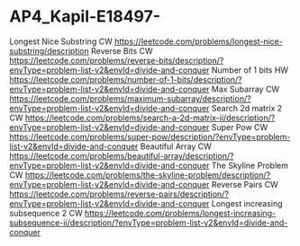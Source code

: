 # AP4_Kapil-E18497-

Longest Nice Substring	CW	https://leetcode.com/problems/longest-nice-substring/description
Reverse Bits	CW	https://leetcode.com/problems/reverse-bits/description/?envType=problem-list-v2&envId=divide-and-conquer
Number of 1 bits	HW	https://leetcode.com/problems/number-of-1-bits/description/?envType=problem-list-v2&envId=divide-and-conquer
Max Subarray	CW	https://leetcode.com/problems/maximum-subarray/description/?envType=problem-list-v2&envId=divide-and-conquer
Search 2d matrix 2	CW	https://leetcode.com/problems/search-a-2d-matrix-ii/description/?envType=problem-list-v2&envId=divide-and-conquer
Super Pow	CW	https://leetcode.com/problems/super-pow/description/?envType=problem-list-v2&envId=divide-and-conquer
Beautiful Array	CW	https://leetcode.com/problems/beautiful-array/description/?envType=problem-list-v2&envId=divide-and-conquer
The Skyline Problem	CW	https://leetcode.com/problems/the-skyline-problem/description/?envType=problem-list-v2&envId=divide-and-conquer
Reverse Pairs	CW	https://leetcode.com/problems/reverse-pairs/description/?envType=problem-list-v2&envId=divide-and-conquer
Longest increasing subsequence 2	CW	https://leetcode.com/problems/longest-increasing-subsequence-ii/description/?envType=problem-list-v2&envId=divide-and-conquer
